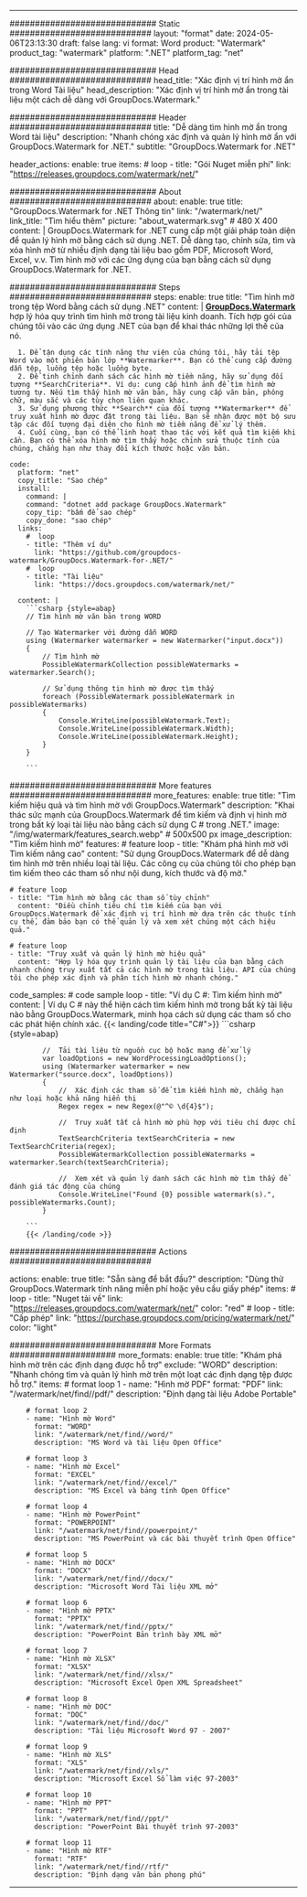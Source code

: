 
---
############################# Static ############################
layout: "format"
date:  2024-05-06T23:13:30
draft: false
lang: vi
format: Word
product: "Watermark"
product_tag: "watermark"
platform: ".NET"
platform_tag: "net"

############################# Head ############################
head_title: "Xác định vị trí hình mờ ẩn trong Word Tài liệu"
head_description: "Xác định vị trí hình mờ ẩn trong tài liệu một cách dễ dàng với GroupDocs.Watermark."

############################# Header ############################
title: "Dễ dàng tìm hình mờ ẩn trong Word tài liệu" 
description: "Nhanh chóng xác định và quản lý hình mờ ẩn với GroupDocs.Watermark for .NET."
subtitle: "GroupDocs.Watermark for .NET" 

header_actions:
  enable: true
  items:
    #  loop
    - title: "Gói Nuget miễn phí"
      link: "https://releases.groupdocs.com/watermark/net/"
      
############################# About ############################
about:
    enable: true
    title: "GroupDocs.Watermark for .NET Thông tin"
    link: "/watermark/net/"
    link_title: "Tìm hiểu thêm"
    picture: "about_watermark.svg" # 480 X 400
    content: |
       GroupDocs.Watermark for .NET cung cấp một giải pháp toàn diện để quản lý hình mờ bằng cách sử dụng .NET. Dễ dàng tạo, chỉnh sửa, tìm và xóa hình mờ từ nhiều định dạng tài liệu bao gồm PDF, Microsoft Word, Excel, v.v. Tìm hình mờ với các ứng dụng của bạn bằng cách sử dụng GroupDocs.Watermark for .NET.

############################# Steps ############################
steps:
    enable: true
    title: "Tìm hình mờ trong tệp Word bằng cách sử dụng .NET"
    content: |
      **[GroupDocs.Watermark](https://products.groupdocs.com/watermark/net/)** hợp lý hóa quy trình tìm hình mờ trong tài liệu kinh doanh. Tích hợp gói của chúng tôi vào các ứng dụng .NET của bạn để khai thác những lợi thế của nó.
      
      1. Để tận dụng các tính năng thư viện của chúng tôi, hãy tải tệp Word vào một phiên bản lớp **Watermarker**. Bạn có thể cung cấp đường dẫn tệp, luồng tệp hoặc luồng byte.
      2. Để tinh chỉnh danh sách các hình mờ tiềm năng, hãy sử dụng đối tượng **SearchCriteria**. Ví dụ: cung cấp hình ảnh để tìm hình mờ tương tự. Nếu tìm thấy hình mờ văn bản, hãy cung cấp văn bản, phông chữ, màu sắc và các tùy chọn liên quan khác.
      3. Sử dụng phương thức **Search** của đối tượng **Watermarker** để truy xuất hình mờ được đặt trong tài liệu. Bạn sẽ nhận được một bộ sưu tập các đối tượng đại diện cho hình mờ tiềm năng để xử lý thêm.
      4. Cuối cùng, bạn có thể linh hoạt thao tác với kết quả tìm kiếm khi cần. Bạn có thể xóa hình mờ tìm thấy hoặc chỉnh sửa thuộc tính của chúng, chẳng hạn như thay đổi kích thước hoặc văn bản.
   
    code:
      platform: "net"
      copy_title: "Sao chép"
      install:
        command: |
        command: "dotnet add package GroupDocs.Watermark"
        copy_tip: "bấm để sao chép"
        copy_done: "sao chép"
      links:
        #  loop
        - title: "Thêm ví dụ"
          link: "https://github.com/groupdocs-watermark/GroupDocs.Watermark-for-.NET/"
        #  loop
        - title: "Tài liệu"
          link: "https://docs.groupdocs.com/watermark/net/"
          
      content: |
        ```csharp {style=abap}
        // Tìm hình mờ văn bản trong WORD

        // Tạo Watermarker với đường dẫn WORD
        using (Watermarker watermarker = new Watermarker("input.docx"))
        {
            // Tìm hình mờ
            PossibleWatermarkCollection possibleWatermarks = watermarker.Search();

            // Sử dụng thông tin hình mờ được tìm thấy
            foreach (PossibleWatermark possibleWatermark in possibleWatermarks)
            {
                Console.WriteLine(possibleWatermark.Text);
                Console.WriteLine(possibleWatermark.Width);
                Console.WriteLine(possibleWatermark.Height);
            }
        }
        
        ```            

############################# More features ############################
more_features:
  enable: true
  title: "Tìm kiếm hiệu quả và tìm hình mờ với GroupDocs.Watermark"
  description: "Khai thác sức mạnh của GroupDocs.Watermark để tìm kiếm và định vị hình mờ trong bất kỳ loại tài liệu nào bằng cách sử dụng C # trong .NET."
  image: "/img/watermark/features_search.webp" # 500x500 px
  image_description: "Tìm kiếm hình mờ"
  features:
    # feature loop
    - title: "Khám phá hình mờ với Tìm kiếm nâng cao"
      content: "Sử dụng GroupDocs.Watermark để dễ dàng tìm hình mờ trên nhiều loại tài liệu. Các công cụ của chúng tôi cho phép bạn tìm kiếm theo các tham số như nội dung, kích thước và độ mờ."

    # feature loop
    - title: "Tìm hình mờ bằng các tham số tùy chỉnh"
      content: "Điều chỉnh tiêu chí tìm kiếm của bạn với GroupDocs.Watermark để xác định vị trí hình mờ dựa trên các thuộc tính cụ thể, đảm bảo bạn có thể quản lý và xem xét chúng một cách hiệu quả."

    # feature loop
    - title: "Truy xuất và quản lý hình mờ hiệu quả"
      content: "Hợp lý hóa quy trình quản lý tài liệu của bạn bằng cách nhanh chóng truy xuất tất cả các hình mờ trong tài liệu. API của chúng tôi cho phép xác định và phân tích hình mờ nhanh chóng."
      
  code_samples:
    # code sample loop
    - title: "Ví dụ C #: Tìm kiếm hình mờ"
      content: |
        Ví dụ C # này thể hiện cách tìm kiếm hình mờ trong bất kỳ tài liệu nào bằng GroupDocs.Watermark, minh họa cách sử dụng các tham số cho các phát hiện chính xác.
        {{< landing/code title="C#">}}
        ```csharp {style=abap}
        
            //  Tải tài liệu từ nguồn cục bộ hoặc mạng để xử lý
            var loadOptions = new WordProcessingLoadOptions();
            using (Watermarker watermarker = new Watermarker("source.docx", loadOptions))
            {
                //  Xác định các tham số để tìm kiếm hình mờ, chẳng hạn như loại hoặc khả năng hiển thị
                Regex regex = new Regex(@"^© \d{4}$");

                //  Truy xuất tất cả hình mờ phù hợp với tiêu chí được chỉ định
                TextSearchCriteria textSearchCriteria = new TextSearchCriteria(regex);
                PossibleWatermarkCollection possibleWatermarks = watermarker.Search(textSearchCriteria);

                //  Xem xét và quản lý danh sách các hình mờ tìm thấy để đánh giá tác động của chúng
                Console.WriteLine("Found {0} possible watermark(s).", possibleWatermarks.Count);
            }

        ```
        {{< /landing/code >}}


############################# Actions ############################

actions:
  enable: true
  title: "Sẵn sàng để bắt đầu?"
  description: "Dùng thử GroupDocs.Watermark tính năng miễn phí hoặc yêu cầu giấy phép"
  items:
    #  loop
    - title: "Nuget tải về"
      link: "https://releases.groupdocs.com/watermark/net/"
      color: "red"
        #  loop
    - title: "Cấp phép"
      link: "https://purchase.groupdocs.com/pricing/watermark/net/"
      color: "light"


############################# More Formats #####################
more_formats:
    enable: true
    title: "Khám phá hình mờ trên các định dạng được hỗ trợ"
    exclude: "WORD"
    description: "Nhanh chóng tìm và quản lý hình mờ trên một loạt các định dạng tệp được hỗ trợ."
    items: 
        # format loop 1
        - name: "Hình mờ PDF"
          format: "PDF"
          link: "/watermark/net/find//pdf/"
          description: "Định dạng tài liệu Adobe Portable"

        # format loop 2
        - name: "Hình mờ Word"
          format: "WORD"
          link: "/watermark/net/find//word/"
          description: "MS Word và tài liệu Open Office"
          
        # format loop 3
        - name: "Hình mờ Excel"
          format: "EXCEL"
          link: "/watermark/net/find//excel/"
          description: "MS Excel và bảng tính Open Office"

        # format loop 4
        - name: "Hình mờ PowerPoint"
          format: "POWERPOINT"
          link: "/watermark/net/find//powerpoint/"
          description: "MS PowerPoint và các bài thuyết trình Open Office"

        # format loop 5
        - name: "Hình mờ DOCX"
          format: "DOCX"
          link: "/watermark/net/find//docx/"
          description: "Microsoft Word Tài liệu XML mở"
          
        # format loop 6
        - name: "Hình mờ PPTX"
          format: "PPTX"
          link: "/watermark/net/find//pptx/"
          description: "PowerPoint Bản trình bày XML mở"
          
        # format loop 7
        - name: "Hình mờ XLSX"
          format: "XLSX"
          link: "/watermark/net/find//xlsx/"
          description: "Microsoft Excel Open XML Spreadsheet"

        # format loop 8
        - name: "Hình mờ DOC"
          format: "DOC"
          link: "/watermark/net/find//doc/"
          description: "Tài liệu Microsoft Word 97 - 2007"

        # format loop 9
        - name: "Hình mờ XLS"
          format: "XLS"
          link: "/watermark/net/find//xls/"
          description: "Microsoft Excel Sổ làm việc 97-2003"

        # format loop 10
        - name: "Hình mờ PPT"
          format: "PPT"
          link: "/watermark/net/find//ppt/"
          description: "PowerPoint Bài thuyết trình 97-2003"

        # format loop 11
        - name: "Hình mờ RTF"
          format: "RTF"
          link: "/watermark/net/find//rtf/"
          description: "Định dạng văn bản phong phú"

---